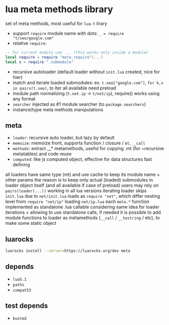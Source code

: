 # lua meta methods library
set of meta methods, most useful for `lua-t` lirary
- support `require` module name with dots: `_ = require "t/seo/google.com"`
- relative `require`:
```lua
-- for current module use ... (this works only inside a module)
local require = require "meta.require"(...)
local x = require ".submodule"
```
- recursive autoloader (default loader without `init.lua` created, nice for hier)
- match and iterate loaded submodules: ex. `t.seo["google.com"]`, `for k,v in pairs(t.seo)`, to iter all available need preload
- module path normalizing (`t.net.ip` -> `t/net/ip`), require() works using any format
- `searcher` injected as #1 module searcher (to `package.searchers`)
- instance/type meta methods manipulations

## meta
- `loader`: recursive auto loader, but lazy by default
- `memoize`: memoize front, supports function / closure / `mt.__call`
- `methods`: extract __* metamethods, useful for copying .mt (for ~recursive metatables) and code reuse
- `computed`: like js computed object, effective for data structures fast defining

all loaders have same type (mt) and use cache to keep its module name + other params
the reason is to keep only actual (loaded) submodules in loader object itself (and all available if case of preload)
users may rely on `pairs(loader(...))` working in all lua versions
iterating loader skips `init.lua` due to `net/init.lua` loads as `require "net"`, which differ nesting level from `require "net/ip"` loading `net/ip.lua`
each `meta.*` function implemented as standalone .lua callable considering same idea for loader iterations + allowing to use standalone calls, if needed
it is possible to add module functions to loader as metamethods (`__call` / `__tostring` / etc), to make some static object

## luarocks
```bash
luarocks install --server=https://luarocks.org/dev meta
```

## depends
- `lua5.1`
- `paths`
- `compat53`

## test depends
- `busted`
